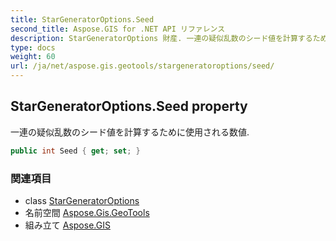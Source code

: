 ```yaml
---
title: StarGeneratorOptions.Seed
second_title: Aspose.GIS for .NET API リファレンス
description: StarGeneratorOptions 財産. 一連の疑似乱数のシード値を計算するために使用される数値.
type: docs
weight: 60
url: /ja/net/aspose.gis.geotools/stargeneratoroptions/seed/
---
```

## StarGeneratorOptions.Seed property

一連の疑似乱数のシード値を計算するために使用される数値.

```csharp
public int Seed { get; set; }
```

### 関連項目

* class [StarGeneratorOptions](../)
* 名前空間 [Aspose.Gis.GeoTools](../../stargeneratoroptions/)
* 組み立て [Aspose.GIS](../../../)



